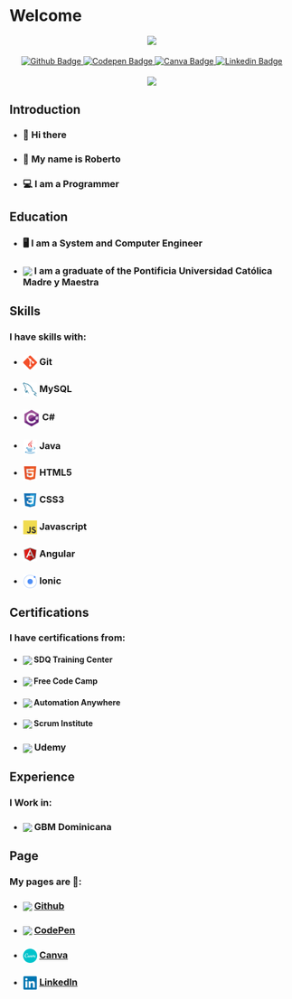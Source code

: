 # Welcome

<div align="center">
  <img style="height:200px; text-align: center;" src="https://github.com/robertokepp.png"/>
</div>

</br>

<div align="center">
  <a href="https://github.com/robertokepp">
    <img src="https://img.shields.io/badge/github-black?style=for-the-badge&logo=github&logoColor=white" alt="Github Badge"/>
  </a>
  <a href="https://codepen.io/robertokepp">
    <img src="https://img.shields.io/badge/codepen-black?style=for-the-badge&logo=codepen&logoColor=white" alt="Codepen Badge"/>
  </a>
  <a href="https://robertokepp.my.canva.site">
    <img src="https://img.shields.io/badge/canva-black?style=for-the-badge&logo=canva&logoColor=white" alt="Canva Badge"/>
  </a>
    <a href="https://linkedin.com/in/robertokepp">
    <img src="https://img.shields.io/badge/linkedin-black?style=for-the-badge&logo=linkedin&logoColor=white" alt="Linkedin Badge"/>
  </a>
</div>

</br>

<div align="center">
  <img style="height:25px; vertical-align: middle;" src="https://img.shields.io/badge/Programmer-Badge-green">  
</div>
  
## Introduction

* ### 👋 Hi there

* ### 📛 My name is Roberto

* ### 💻 I am a Programmer 
  
## Education

* ### 🖥️ I am a System and Computer Engineer

* ### <img style="height:25px; vertical-align: middle;" src="https://encrypted-tbn0.gstatic.com/images?q=tbn:ANd9GcS_SnpBP0R5CrXV8TdUd7HoNgjGxVrgis6cUxlGPP2tbHYGUedBobyrGHbgfaA1Cp7ZMwo&usqp=CAU"> I am a graduate of the Pontificia Universidad Católica Madre y Maestra


## Skills

### I have skills with:

* ### <img style="height:25px; vertical-align: middle;" src="https://github.com/devicons/devicon/blob/master/icons/git/git-original.svg"> Git

* ### <img style="height:25px; vertical-align: middle;" src="https://github.com/devicons/devicon/blob/master/icons/mysql/mysql-original.svg"> MySQL

* ### <img style="height:30px; vertical-align: middle;" src="https://github.com/devicons/devicon/blob/master/icons/csharp/csharp-original.svg"> C# 

* ### <img style="height:25px; vertical-align: middle;" src="https://github.com/devicons/devicon/blob/master/icons/java/java-original.svg"> Java

* ### <img style="height:25px; vertical-align: middle;" src="https://github.com/devicons/devicon/blob/master/icons/html5/html5-original.svg"> HTML5

* ### <img style="height:25px; vertical-align: middle;" src="https://github.com/devicons/devicon/blob/master/icons/css3/css3-original.svg"> CSS3

* ### <img style="height:25px; vertical-align: middle;" src="https://github.com/devicons/devicon/blob/master/icons/javascript/javascript-original.svg"> Javascript

* ### <img style="height:25px; vertical-align: middle;" src="https://github.com/devicons/devicon/blob/master/icons/angularjs/angularjs-original.svg"> Angular

* ### <img style="height:25px; vertical-align: middle;" src="https://github.com/devicons/devicon/blob/master/icons/ionic/ionic-original.svg"> Ionic


## Certifications

### I have certifications from:

* #### <img style="height:25px; vertical-align: middle;" src="https://media.licdn.com/dms/image/C4E0BAQFm04bZsiHGBg/company-logo_200_200/0/1579107331432?e=2147483647&v=beta&t=14-TMISkjBEaYiG7RA8hsRg6QdYj8akST8l6g8zQBLQ"> SDQ Training Center 

* #### <img style="height:25px; vertical-align: middle;" src="https://global.discourse-cdn.com/freecodecamp/original/3X/0/d/0dfd4cee71326b4221fa2894f3429390af28c481.png"> Free Code Camp

* #### <img style="height:25px; vertical-align: middle;" src="https://pbs.twimg.com/profile_images/1046888625424687104/G-XuXLML_400x400.jpg"> Automation Anywhere 

* #### <img style="height:25px; vertical-align: middle;" src="https://mir-s3-cdn-cf.behance.net/user/115/506a80486420707.5e3af64ab292c.jpg"> Scrum Institute

* ### <img style="height:25px; vertical-align: middle;" src="https://pbs.twimg.com/profile_images/1415325668787855361/nxZY4zVv_400x400.png"> Udemy


## Experience

### I Work in: 

* ### <img style="height:25px; vertical-align: middle;" src="https://www.gbm.net/wp-content/uploads/2023/07/logo-de-GBM.svg"> GBM Dominicana


## Page

### My pages are 📝: 

* ### <img style="height:25px; vertical-align: middle;" src="https://upload.wikimedia.org/wikipedia/commons/thumb/a/ae/Github-desktop-logo-symbol.svg/1024px-Github-desktop-logo-symbol.svg.png"> [Github](https://github.com/robertokepp) 

* ### <img style="height:25px; vertical-align: middle;" src="https://cdn-icons-png.flaticon.com/512/1626/1626319.png"> [CodePen](https://codepen.io/robertokepp)

* ### <img style="height:25px; vertical-align: middle;" src="https://github.com/devicons/devicon/blob/master/icons/canva/canva-original.svg"> [Canva](https://robertokepp.my.canva.site)
 
* ### <img style="height:25px; vertical-align: middle;" src="https://github.com/devicons/devicon/blob/master/icons/linkedin/linkedin-original.svg"> [LinkedIn](https://linkedin.com/in/robertokepp)
